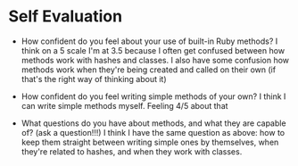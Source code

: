 # Self Evaluation

- How confident do you feel about your use of built-in Ruby methods?
I think on a 5 scale I'm at 3.5 because I often get confused between how methods work with hashes and classes. I also
have some confusion how methods work when they're being created and called on their own (if that's the right way of
thinking about it)

- How confident do you feel writing simple methods of your own?
I think I can write simple methods myself. Feeling 4/5 about that

- What questions do you have about methods, and what they are capable of? (ask a question!!!)
I think I have the same question as above: how to keep them straight between writing simple ones by themselves,
when they're related to hashes, and when they work with classes. 
